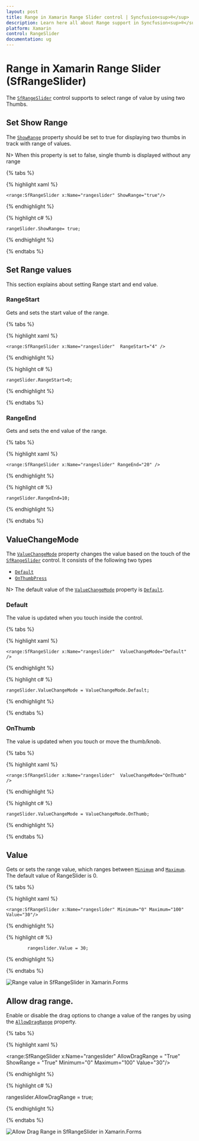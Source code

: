 ```yaml
---
layout: post
title: Range in Xamarin Range Slider control | Syncfusion<sup>®</sup>
description: Learn here all about Range support in Syncfusion<sup>®</sup> Xamarin Range Slider (SfRangeSlider) control and more.
platform: Xamarin
control: RangeSlider
documentation: ug
---
```


# Range in Xamarin Range Slider (SfRangeSlider)

The [`SfRangeSlider`](https://help.syncfusion.com/cr/xamarin/Syncfusion.SfRangeSlider.XForms.SfRangeSlider.html) control supports to select range of value by using two Thumbs.

## Set Show Range

The [`ShowRange`](https://help.syncfusion.com/cr/xamarin/Syncfusion.SfRangeSlider.XForms.SfRangeSlider.html#Syncfusion_SfRangeSlider_XForms_SfRangeSlider_ShowRange) property should be set to true for displaying two thumbs in track with range of values.

N> When this property is set to false, single thumb is displayed without any range 

{% tabs %}

{% highlight xaml %}

	<range:SfRangeSlider x:Name="rangeslider" ShowRange="true"/>
	
{% endhighlight %}

{% highlight c# %}

	rangeSlider.ShowRange= true;

{% endhighlight %}

{% endtabs %}


## Set Range values

This section explains about setting Range start and end value.

### RangeStart

Gets and sets the start value of the range.

{% tabs %}

{% highlight xaml %}

	<range:SfRangeSlider x:Name="rangeslider"  RangeStart="4" />
	
{% endhighlight %}

{% highlight c# %}

	rangeSlider.RangeStart=0;

{% endhighlight %}

{% endtabs %}

### RangeEnd

Gets and sets the end value of the range.

{% tabs %}

{% highlight xaml %}

	<range:SfRangeSlider x:Name="rangeslider" RangeEnd="20" />
	
{% endhighlight %}

{% highlight c# %}

	rangeSlider.RangeEnd=10;

{% endhighlight  %}

{% endtabs %}

## ValueChangeMode

The [`ValueChangeMode`](https://help.syncfusion.com/cr/xamarin/Syncfusion.SfRangeSlider.XForms.ValueChangeMode.html) property changes the value based on the touch of the [`SfRangeSlider`](https://help.syncfusion.com/cr/xamarin/Syncfusion.SfRangeSlider.XForms.SfRangeSlider.html) control. It consists of the following two types

* [`Default`](https://help.syncfusion.com/cr/xamarin/Syncfusion.SfRangeSlider.XForms.ValueChangeMode.html#Syncfusion_SfRangeSlider_XForms_ValueChangeMode_Default)
* [`OnThumbPress`](https://help.syncfusion.com/cr/xamarin/Syncfusion.SfRangeSlider.XForms.ValueChangeMode.html#Syncfusion_SfRangeSlider_XForms_ValueChangeMode_OnThumb)

N> The default value of the [`ValueChangeMode`](https://help.syncfusion.com/cr/xamarin/Syncfusion.SfRangeSlider.XForms.ValueChangeMode.html) property is [`Default`](https://help.syncfusion.com/cr/xamarin/Syncfusion.SfRangeSlider.XForms.ValueChangeMode.html#Syncfusion_SfRangeSlider_XForms_ValueChangeMode_Default).


### Default

The value is updated when you touch inside the control.

{% tabs %}

{% highlight xaml %}

	<range:SfRangeSlider x:Name="rangeslider"  ValueChangeMode="Default" />
	
{% endhighlight %}

{% highlight c# %}

	rangeSlider.ValueChangeMode = ValueChangeMode.Default;

{% endhighlight %}

{% endtabs %}

### OnThumb

The value is updated when you touch or move the thumb/knob.

{% tabs %}

{% highlight xaml %}

	<range:SfRangeSlider x:Name="rangeslider"  ValueChangeMode="OnThumb" />
	
{% endhighlight %}

{% highlight c# %}

	rangeSlider.ValueChangeMode = ValueChangeMode.OnThumb;

{% endhighlight %}

{% endtabs %}


## Value

Gets or sets the range value, which ranges between [`Minimum`](https://help.syncfusion.com/cr/xamarin/Syncfusion.SfRangeSlider.XForms.SfRangeSlider.html#Syncfusion_SfRangeSlider_XForms_SfRangeSlider_Minimum) and [`Maximum`](https://help.syncfusion.com/cr/xamarin/Syncfusion.SfRangeSlider.XForms.SfRangeSlider.html#Syncfusion_SfRangeSlider_XForms_SfRangeSlider_Maximum). The default value of RangeSlider is 0.

{% tabs %}

{% highlight xaml %}

	<range:SfRangeSlider x:Name="rangeslider" Minimum="0" Maximum="100" Value="30"/>
	
{% endhighlight %}

{% highlight c# %}

            rangeslider.Value = 30;

{% endhighlight  %}

{% endtabs %}

![Range value in SfRangeSlider in Xamarin.Forms](images/Value.jpg)


## Allow drag range.

Enable or disable the drag options to change a value of the ranges by using the [`AllowDragRange`](https://help.syncfusion.com/cr/xamarin/Syncfusion.SfRangeSlider.XForms.SfRangeSlider.html#Syncfusion_SfRangeSlider_XForms_SfRangeSlider_AllowDragRange) property.

{% tabs %}

{% highlight xaml %}

<range:SfRangeSlider x:Name="rangeslider" AllowDragRange = "True" ShowRange = "True"  Minimum="0" Maximum="100" Value="30"/>
	
{% endhighlight %}

{% highlight c# %}

rangeslider.AllowDragRange = true;

{% endhighlight  %}

{% endtabs %}

![Allow Drag Range in SfRangeSlider in Xamarin.Forms](images/AllowDragRangeImage.gif)
